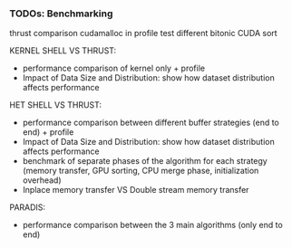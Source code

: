 ### TODOs: Benchmarking

thrust comparison
cudamalloc in profile
test different bitonic CUDA sort

KERNEL SHELL VS THRUST:
+ performance comparison of kernel only + profile
+ Impact of Data Size and Distribution: show how dataset distribution affects performance

HET SHELL VS THRUST: 
+ performance comparison between different buffer strategies (end to end) + profile
+ Impact of Data Size and Distribution: show how dataset distribution affects performance
+ benchmark of separate phases of the algorithm for each strategy (memory transfer, GPU sorting, CPU merge phase, initialization overhead)
+ Inplace memory transfer VS Double stream memory transfer

PARADIS: 
+ performance comparison between the 3 main algorithms (only end to end)